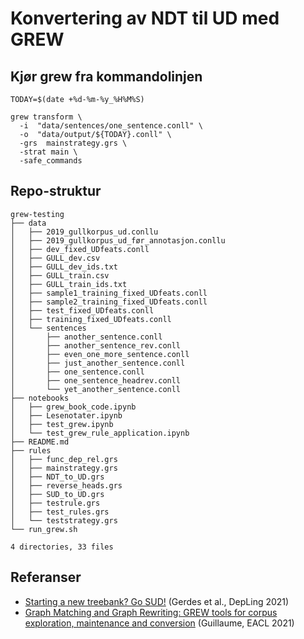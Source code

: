 # Konvertering av NDT til UD med GREW

## Kjør grew fra kommandolinjen


```
TODAY=$(date +%d-%m-%y_%H%M%S)

grew transform \
  -i  "data/sentences/one_sentence.conll" \
  -o  "data/output/${TODAY}.conll" \
  -grs  mainstrategy.grs \
  -strat main \
  -safe_commands
```

## Repo-struktur

```
grew-testing
├── data
│   ├── 2019_gullkorpus_ud.conllu
│   ├── 2019_gullkorpus_ud_før_annotasjon.conllu
│   ├── dev_fixed_UDfeats.conll
│   ├── GULL_dev.csv
│   ├── GULL_dev_ids.txt
│   ├── GULL_train.csv
│   ├── GULL_train_ids.txt
│   ├── sample1_training_fixed_UDfeats.conll
│   ├── sample2_training_fixed_UDfeats.conll
│   ├── test_fixed_UDfeats.conll
│   ├── training_fixed_UDfeats.conll
│   └── sentences
│       ├── another_sentence.conll
│       ├── another_sentence_rev.conll
│       ├── even_one_more_sentence.conll
│       ├── just_another_sentence.conll
│       ├── one_sentence.conll
│       ├── one_sentence_headrev.conll
│       └── yet_another_sentence.conll
├── notebooks
│   ├── grew_book_code.ipynb
│   ├── Lesenotater.ipynb
│   ├── test_grew.ipynb
│   └── test_grew_rule_application.ipynb
├── README.md
├── rules
│   ├── func_dep_rel.grs
│   ├── mainstrategy.grs
│   ├── NDT_to_UD.grs
│   ├── reverse_heads.grs
│   ├── SUD_to_UD.grs
│   ├── testrule.grs
│   ├── test_rules.grs
│   └── teststrategy.grs
└── run_grew.sh

4 directories, 33 files
```

## Referanser
* [Starting a new treebank? Go SUD!](https://aclanthology.org/2021.depling-1.4) (Gerdes et al., DepLing 2021)
* [Graph Matching and Graph Rewriting: GREW tools for corpus exploration, maintenance and conversion](https://aclanthology.org/2021.eacl-demos.21) (Guillaume, EACL 2021)

